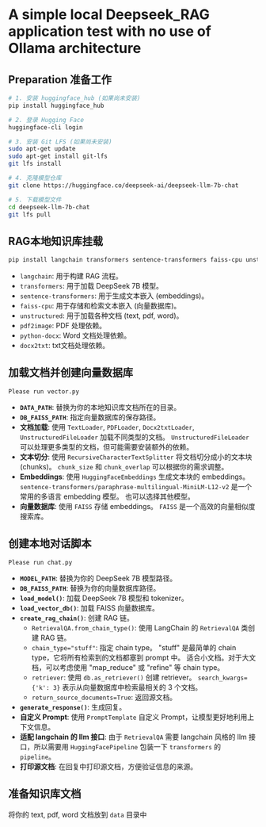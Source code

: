 # A simple local Deepseek_RAG application test with no use of Ollama architecture


## Preparation 准备工作
```bash
# 1. 安装 huggingface_hub (如果尚未安装)
pip install huggingface_hub

# 2. 登录 Hugging Face
huggingface-cli login

# 3. 安装 Git LFS (如果尚未安装)
sudo apt-get update
sudo apt-get install git-lfs
git lfs install

# 4. 克隆模型仓库
git clone https://huggingface.co/deepseek-ai/deepseek-llm-7b-chat

# 5. 下载模型文件
cd deepseek-llm-7b-chat
git lfs pull
```

## RAG本地知识库挂载
```bash
pip install langchain transformers sentence-transformers faiss-cpu unstructured pdf2image python-docx docx2txt
```

*   `langchain`: 用于构建 RAG 流程。
*   `transformers`: 用于加载 DeepSeek 7B 模型。
*   `sentence-transformers`: 用于生成文本嵌入 (embeddings)。
*   `faiss-cpu`: 用于存储和检索文本嵌入 (向量数据库)。
*   `unstructured`: 用于加载各种文档 (text, pdf, word)。
*   `pdf2image`:  PDF 处理依赖。
*   `python-docx`: Word 文档处理依赖。
* `docx2txt`: txt文档处理依赖。


## 加载文档并创建向量数据库
 `Please run vector.py`

 *   **`DATA_PATH`**:  替换为你的本地知识库文档所在的目录。
*   **`DB_FAISS_PATH`**:  指定向量数据库的保存路径。
*   **文档加载**: 使用 `TextLoader`, `PDFLoader`, `Docx2txtLoader`, `UnstructuredFileLoader` 加载不同类型的文档。  `UnstructuredFileLoader` 可以处理更多类型的文档，但可能需要安装额外的依赖。
*   **文本切分**: 使用 `RecursiveCharacterTextSplitter` 将文档切分成小的文本块 (chunks)。  `chunk_size` 和 `chunk_overlap` 可以根据你的需求调整。
*   **Embeddings**: 使用 `HuggingFaceEmbeddings` 生成文本块的 embeddings。  `sentence-transformers/paraphrase-multilingual-MiniLM-L12-v2` 是一个常用的多语言 embedding 模型。  也可以选择其他模型。
*   **向量数据库**: 使用 `FAISS` 存储 embeddings。  `FAISS` 是一个高效的向量相似度搜索库。

## 创建本地对话脚本
`Please run chat.py`
*   **`MODEL_PATH`**:  替换为你的 DeepSeek 7B 模型路径。
*   **`DB_FAISS_PATH`**:  替换为你的向量数据库路径。
*   **`load_model()`**: 加载 DeepSeek 7B 模型和 tokenizer。
*   **`load_vector_db()`**: 加载 FAISS 向量数据库。
*   **`create_rag_chain()`**: 创建 RAG 链。
    *   `RetrievalQA.from_chain_type()`:  使用 LangChain 的 `RetrievalQA` 类创建 RAG 链。
    *   `chain_type="stuff"`:  指定 chain type。  "stuff" 是最简单的 chain type，它将所有检索到的文档都塞到 prompt 中。  适合小文档。对于大文档，可以考虑使用 "map_reduce" 或 "refine" 等 chain type。
    *   `retriever`:  使用 `db.as_retriever()` 创建 retriever。  `search_kwargs={'k': 3}` 表示从向量数据库中检索最相关的 3 个文档。
    *   `return_source_documents=True`:  返回源文档。
*   **`generate_response()`**:  生成回复。
*   **自定义 Prompt**: 使用 `PromptTemplate` 自定义 Prompt，让模型更好地利用上下文信息。
*   **适配 langchain 的 llm 接口**:  由于 `RetrievalQA` 需要 langchain 风格的 llm 接口，所以需要用 `HuggingFacePipeline` 包装一下 `transformers` 的 `pipeline`。
*   **打印源文档**:  在回复中打印源文档，方便验证信息的来源。

## 准备知识库文档
将你的 text, pdf, word 文档放到 `data` 目录中
